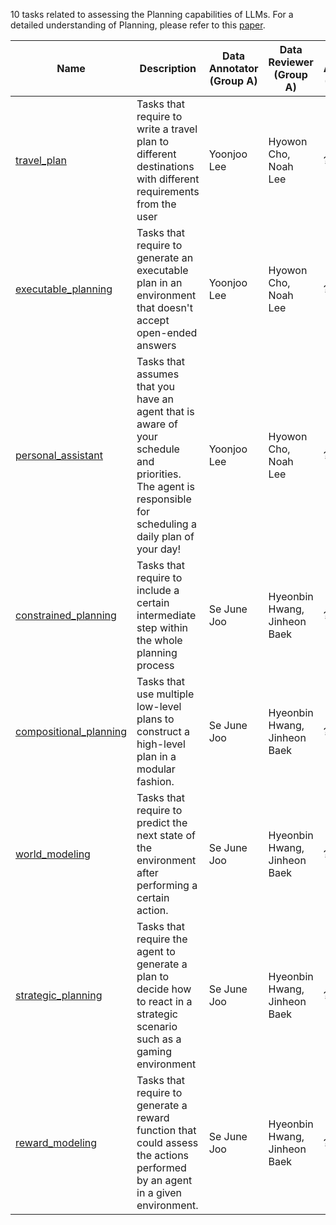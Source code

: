 10 tasks related to assessing the Planning capabilities of LLMs.
For a detailed understanding of Planning, please refer to this [paper](https://arxiv.org/abs/2302.06706).

Name | Description | Data Annotator (Group A) | Data Reviewer (Group A) | Data Annotator (Group B) | Related paper 
---- | ----------- | -------------------- | -------------------- | --------------- | --------------- |
[travel_plan](travel_plan/) | Tasks that require to write a travel plan to different destinations with different requirements from the user | Yoonjoo Lee | Hyowon Cho, Noah Lee | ? | [link](https://arxiv.org/abs/2305.14078) |
[executable_planning](executable_planning/) | Tasks that require to generate an executable plan in an environment that doesn't accept open-ended answers | Yoonjoo Lee | Hyowon Cho, Noah Lee | ? | [link1](https://arxiv.org/abs/2204.01691) [link2](https://arxiv.org/abs/2308.12682) |
[personal_assistant](personal_assistant/) | Tasks that assumes that you have an agent that is aware of your schedule and priorities. The agent is responsible for scheduling a daily plan of your day! | Yoonjoo Lee | Hyowon Cho, Noah Lee | ? | NOT AVAILABLE |
[constrained_planning](constrained_planning/) | Tasks that require to include a certain intermediate step within the whole planning process | Se June Joo | Hyeonbin Hwang, Jinheon Baek | ? | [link](https://arxiv.org/abs/2305.19472)
[compositional_planning](compositional_planning/) | Tasks that use multiple low-level plans to construct a high-level plan in a modular fashion. | Se June Joo | Hyeonbin Hwang, Jinheon Baek | ? | [link](https://arxiv.org/abs/2309.08587) |
[world_modeling](world_modeling/) | Tasks that require to predict the next state of the environment after performing a certain action. | Se June Joo | Hyeonbin Hwang, Jinheon Baek | ? | [link](https://arxiv.org/abs/2305.14992) |
[strategic_planning](strategic_planning/) | Tasks that require the agent to generate a plan to decide how to react in a strategic scenario such as a gaming environment | Se June Joo | Hyeonbin Hwang, Jinheon Baek | ? | [link1](https://www.science.org/doi/10.1126/science.ade9097) [link2](https://arxiv.org/abs/2310.18940) |
[reward_modeling](reward_modeling/) | Tasks that require to generate a reward function that could assess the actions performed by an agent in a given environment. | Se June Joo | Hyeonbin Hwang, Jinheon Baek | ? | [link](https://arxiv.org/abs/2310.12931) |